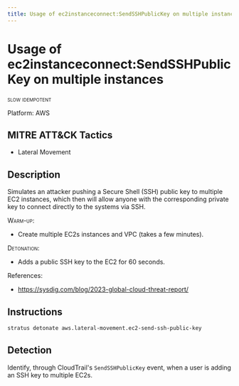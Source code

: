 ```yaml
---
title: Usage of ec2instanceconnect:SendSSHPublicKey on multiple instances
---
```


# Usage of ec2instanceconnect:SendSSHPublicKey on multiple instances

 <span class="smallcaps w3-badge w3-orange w3-round w3-text-sand" title="This attack technique might be slow to warm up or detonate">slow</span> 
 <span class="smallcaps w3-badge w3-blue w3-round w3-text-white" title="This attack technique can be detonated multiple times">idempotent</span> 

Platform: AWS

## MITRE ATT&CK Tactics


- Lateral Movement

## Description


Simulates an attacker pushing a Secure Shell (SSH) public key to multiple EC2 instances, which then will allow anyone with the corresponding private key to 
connect directly to the systems via SSH.

<span style="font-variant: small-caps;">Warm-up</span>:

- Create multiple EC2s instances and VPC (takes a few minutes).

<span style="font-variant: small-caps;">Detonation</span>: 

- Adds a public SSH key to the EC2 for 60 seconds.

References:

- https://sysdig.com/blog/2023-global-cloud-threat-report/


## Instructions

```bash title="Detonate with Stratus Red Team"
stratus detonate aws.lateral-movement.ec2-send-ssh-public-key
```
## Detection


Identify, through CloudTrail's <code>SendSSHPublicKey</code> event, when a user is adding an SSH key to multiple EC2s.


